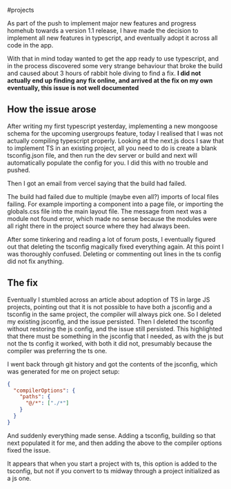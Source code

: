 #projects 

As part of the push to implement major new features and progress homehub towards a version 1.1 release, I have made the decision to implement all new features in typescript, and eventually adopt it across all code in the app. 

With that in mind today wanted to get the app ready to use typescript, and in the process discovered some very strange behaviour that broke the build and caused about 3 hours of rabbit hole diving to find a fix. **I did not actually end up finding any fix online, and arrived at the fix on my own eventually, this issue is not well documented**

## How the issue arose
After writing my first typescript yesterday, implementing a new mongoose schema for the upcoming usergroups feature, today I realised that I was not actually compiling typescript properly. Looking at the next.js docs I saw that to implement TS in an existing project, all you need to do is create a blank tsconfig.json file, and then run the dev server or build and next will automatically populate the config for you. I did this with no trouble and pushed.

Then I got an email from vercel saying that the build had failed.

The build had failed due to multiple (maybe even all?) imports of local files failing. For example importing a component into a page file, or importing the globals.css file into the main layout file. The message from next was a module not found error, which made no sense because the modules were all right there in the project source where they had always been.

After some tinkering and reading a lot of forum posts, I eventually figured out that deleting the tsconfig magically fixed everything again. At this point I was thoroughly confused. Deleting or commenting out lines in the ts config did not fix anything.

## The fix
Eventually I stumbled across an article about adoption of TS in large JS projects, pointing out that it is not possible to have both a jsconfig and a tsconfig in the same project, the compiler will always pick one. So I deleted my existing jsconfig, and the issue persisted. Then I deleted the tsconfig without restoring the js config, and the issue still persisted. This highlighted that there must be something in the jsconfig that I needed, as with the  js but not the ts config it worked, with both it did not, presumably because the compiler was preferring the ts one.

I went back through git history and got the contents of the jsconfig, which was generated for me on project setup:
```json
{
  "compilerOptions": {
    "paths": {
      "@/*": ["./*"]
    }
  }
}
```
And suddenly everything made sense. Adding a tsconfig, building so that next populated it for me, and then adding the above to the compiler options fixed the issue. 

It appears that when you start a project with ts, this option is added to the tsconfig, but not if you convert to ts midway through a project initialized as a js one.